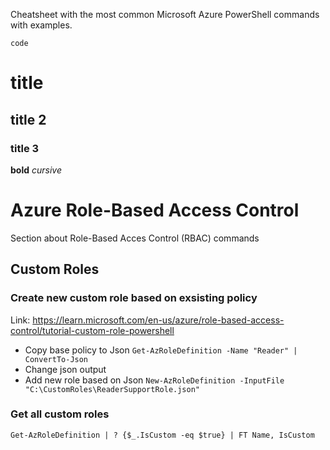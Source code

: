 Cheatsheet with the most common Microsoft Azure PowerShell commands with examples.

`code`
# title
## title 2
### title 3
**bold**
*cursive*

# Azure Role-Based Access Control
Section about Role-Based Acces Control (RBAC) commands

## Custom Roles
### Create new custom role based on exsisting policy
Link: https://learn.microsoft.com/en-us/azure/role-based-access-control/tutorial-custom-role-powershell

- Copy base policy to Json
`Get-AzRoleDefinition -Name "Reader" | ConvertTo-Json`
- Change json output
- Add new role based on Json
`New-AzRoleDefinition -InputFile "C:\CustomRoles\ReaderSupportRole.json"`

### Get all custom roles
`Get-AzRoleDefinition | ? {$_.IsCustom -eq $true} | FT Name, IsCustom`
